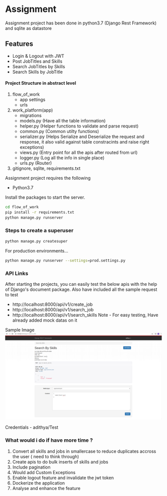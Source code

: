# Assignment
Assignment project has been done in python3.7 (Django Rest Framework) and sqlite as datastore

## Features
- Login & Logout with JWT
- Post JobTitles and Skills 
- Search JobTitles by Skills
- Search Skills by JobTitle

####  Project Structure in abstract level
1. flow_of_work
    - app settings
    - urls
2. work_platform(app)
    - migrations
    - models.py (Have all the table information)
    - helper.py (Helper functions to validate and parse request)
    - common.py (Common utilty functions)
    - serializer.py (Helps Serialize and Deserialize the request and response, it also valid against table constracints and raise right exceptions)
    - views.py (Entry point for all the apis after routed from url)
    - logger.py (Log all the info in single place)
    - urls.py (Router)
3. gitignore, sqlite, requirements.txt


Assignment project requires the following
- Python3.7 

Install the packages to start the server.

```sh
cd flow_of_work
pip install -r requirements.txt
python manage.py runserver
```

### Steps to create a superuser
```sh
python manage.py createsuper 
````

For production environments...
```sh
python manage.py runserver --settings=prod.settings.py
```

### API Links
After starting the projects, you can easily test the below apis with the help of Django's document package. Also have included all the sample request to test
 - http://localhost:8000/api/v1/create_job
 - http://localhost:8000/api/v1/search_job
 - http://localhost:8000/api/v1/search_skills
Note - For easy testing, Have already added mock datas on it

Sample Image
![Screenshot](sample.png)

Credentials - adithya/Test


### What would i do if have more time ?
1. Convert all skills and jobs in smallercase to reduce duplicates accross the user ( need to think through) 
2. Create apis to do bulk inserts of skills and jobs
3. Include pagination
4. Would add Custom Exceptions
5. Enable logout feature and invalidate the jwt token
6. Dockerize the application
7. Analyse and enhance the feature 
